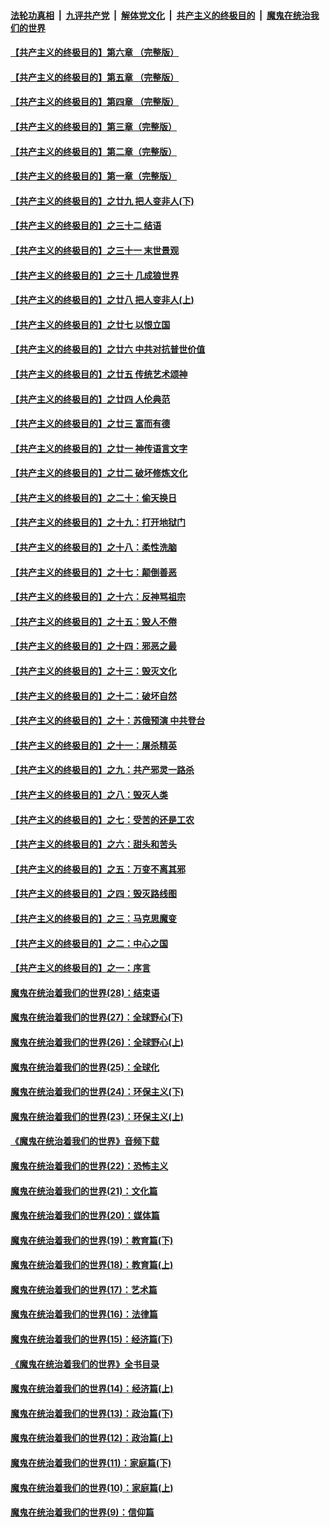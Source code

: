 ####  [法轮功真相](../../../../basic/blob/master/README.md?t=09090613) &nbsp;|&nbsp; [九评共产党](../../../../9ping.md/blob/master/README.md?t=09090613) &nbsp;|&nbsp; [解体党文化](../../../../jtdwh.md/blob/master/README.md?t=09090613)  &nbsp;|&nbsp; [共产主义的终极目的](../../../../gczydzjmd.md/blob/master/README.md?t=09090613) &nbsp;|&nbsp; [魔鬼在统治我们的世界](../../../../mgztzwmdsj.md/blob/master/README.md?t=09090613) 

#### [【共产主义的终极目的】第六章 （完整版）](../pages/nsc422/n11428913.md?t=09090613) 

#### [【共产主义的终极目的】第五章 （完整版）](../pages/nsc422/n11428912.md?t=09090613) 

#### [【共产主义的终极目的】第四章 （完整版）](../pages/nsc422/n11428907.md?t=09090613) 

#### [【共产主义的终极目的】第三章（完整版）](../pages/nsc422/n11428848.md?t=09090613) 

#### [【共产主义的终极目的】第二章（完整版）](../pages/nsc422/n11428831.md?t=09090613) 

#### [【共产主义的终极目的】第一章（完整版）](../pages/nsc422/n11417651.md?t=09090613) 

#### [【共产主义的终极目的】之廿九 把人变非人(下)](../pages/nsc422/n11344140.md?t=09090613) 

#### [【共产主义的终极目的】之三十二 结语](../pages/nsc422/n11360535.md?t=09090613) 

#### [【共产主义的终极目的】之三十一 末世景观](../pages/nsc422/n11351129.md?t=09090613) 

#### [【共产主义的终极目的】之三十 几成狼世界](../pages/nsc422/n11348280.md?t=09090613) 

#### [【共产主义的终极目的】之廿八 把人变非人(上)](../pages/nsc422/n11340492.md?t=09090613) 

#### [【共产主义的终极目的】之廿七 以恨立国](../pages/nsc422/n11336944.md?t=09090613) 

#### [【共产主义的终极目的】之廿六 中共对抗普世价值](../pages/nsc422/n11324785.md?t=09090613) 

#### [【共产主义的终极目的】之廿五 传统艺术颂神](../pages/nsc422/n11296396.md?t=09090613) 

#### [【共产主义的终极目的】之廿四 人伦典范](../pages/nsc422/n11296397.md?t=09090613) 

#### [【共产主义的终极目的】之廿三 富而有德](../pages/nsc422/n11283598.md?t=09090613) 

#### [【共产主义的终极目的】之廿一 神传语言文字](../pages/nsc422/n11263265.md?t=09090613) 

#### [【共产主义的终极目的】之廿二 破坏修炼文化](../pages/nsc422/n11245728.md?t=09090613) 

#### [【共产主义的终极目的】之二十：偷天换日](../pages/nsc422/n11238846.md?t=09090613) 

#### [【共产主义的终极目的】之十九：打开地狱门](../pages/nsc422/n11206376.md?t=09090613) 

#### [【共产主义的终极目的】之十八：柔性洗脑](../pages/nsc422/n11199994.md?t=09090613) 

#### [【共产主义的终极目的】之十七：颠倒善恶](../pages/nsc422/n11179782.md?t=09090613) 

#### [【共产主义的终极目的】之十六：反神骂祖宗](../pages/nsc422/n11166798.md?t=09090613) 

#### [【共产主义的终极目的】之十五：毁人不倦](../pages/nsc422/n11166792.md?t=09090613) 

#### [【共产主义的终极目的】之十四：邪恶之最](../pages/nsc422/n11150249.md?t=09090613) 

#### [【共产主义的终极目的】之十三：毁灭文化](../pages/nsc422/n11135227.md?t=09090613) 

#### [【共产主义的终极目的】之十二：破坏自然](../pages/nsc422/n11135214.md?t=09090613) 

#### [【共产主义的终极目的】之十：苏俄预演 中共登台](../pages/nsc422/n11118424.md?t=09090613) 

#### [【共产主义的终极目的】之十一：屠杀精英](../pages/nsc422/n11118442.md?t=09090613) 

#### [【共产主义的终极目的】之九：共产邪灵一路杀](../pages/nsc422/n11114139.md?t=09090613) 

#### [【共产主义的终极目的】之八：毁灭人类](../pages/nsc422/n11108503.md?t=09090613) 

#### [【共产主义的终极目的】之七：受苦的还是工农](../pages/nsc422/n11101809.md?t=09090613) 

#### [【共产主义的终极目的】之六：甜头和苦头](../pages/nsc422/n11096971.md?t=09090613) 

#### [【共产主义的终极目的】之五：万变不离其邪](../pages/nsc422/n11091285.md?t=09090613) 

#### [【共产主义的终极目的】之四：毁灭路线图](../pages/nsc422/n11086284.md?t=09090613) 

#### [【共产主义的终极目的】之三：马克思魔变](../pages/nsc422/n11061941.md?t=09090613) 

#### [【共产主义的终极目的】之二：中心之国](../pages/nsc422/n11047728.md?t=09090613) 

#### [【共产主义的终极目的】之一：序言](../pages/nsc422/n11086077.md?t=09090613) 

#### [魔鬼在统治着我们的世界(28)：结束语](../pages/nsc422/n10936246.md?t=09090613) 

#### [魔鬼在统治着我们的世界(27)：全球野心(下)](../pages/nsc422/n10928319.md?t=09090613) 

#### [魔鬼在统治着我们的世界(26)：全球野心(上)](../pages/nsc422/n10900318.md?t=09090613) 

#### [魔鬼在统治着我们的世界(25)：全球化](../pages/nsc422/n10788205.md?t=09090613) 

#### [魔鬼在统治着我们的世界(24)：环保主义(下)](../pages/nsc422/n10695307.md?t=09090613) 

#### [魔鬼在统治着我们的世界(23)：环保主义(上)](../pages/nsc422/n10688613.md?t=09090613) 

#### [《魔鬼在统治着我们的世界》音频下载](../pages/nsc422/n10635553.md?t=09090613) 

#### [魔鬼在统治着我们的世界(22)：恐怖主义](../pages/nsc422/n10614727.md?t=09090613) 

#### [魔鬼在统治着我们的世界(21)：文化篇](../pages/nsc422/n10597706.md?t=09090613) 

#### [魔鬼在统治着我们的世界(20)：媒体篇](../pages/nsc422/n10586579.md?t=09090613) 

#### [魔鬼在统治着我们的世界(19)：教育篇(下)](../pages/nsc422/n10564808.md?t=09090613) 

#### [魔鬼在统治着我们的世界(18)：教育篇(上)](../pages/nsc422/n10526970.md?t=09090613) 

#### [魔鬼在统治着我们的世界(17)：艺术篇](../pages/nsc422/n10499093.md?t=09090613) 

#### [魔鬼在统治着我们的世界(16)：法律篇](../pages/nsc422/n10485969.md?t=09090613) 

#### [魔鬼在统治着我们的世界(15)：经济篇(下)](../pages/nsc422/n10469975.md?t=09090613) 

#### [《魔鬼在统治着我们的世界》全书目录](../pages/nsc422/n10464261.md?t=09090613) 

#### [魔鬼在统治着我们的世界(14)：经济篇(上)](../pages/nsc422/n10457370.md?t=09090613) 

#### [魔鬼在统治着我们的世界(13)：政治篇(下)](../pages/nsc422/n10448270.md?t=09090613) 

#### [魔鬼在统治着我们的世界(12)：政治篇(上)](../pages/nsc422/n10444576.md?t=09090613) 

#### [魔鬼在统治着我们的世界(11)：家庭篇(下)](../pages/nsc422/n10440961.md?t=09090613) 

#### [魔鬼在统治着我们的世界(10)：家庭篇(上)](../pages/nsc422/n10435448.md?t=09090613) 

#### [魔鬼在统治着我们的世界(9)：信仰篇](../pages/nsc422/n10432159.md?t=09090613) 


